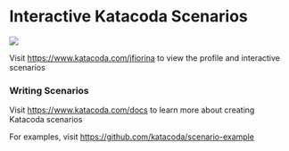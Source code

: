 # Interactive Katacoda Scenarios

[![](http://shields.katacoda.com/katacoda/jfiorina/count.svg)](https://www.katacoda.com/jfiorina "Get your profile on Katacoda.com")

Visit https://www.katacoda.com/jfiorina to view the profile and interactive scenarios

### Writing Scenarios
Visit https://www.katacoda.com/docs to learn more about creating Katacoda scenarios

For examples, visit https://github.com/katacoda/scenario-example
